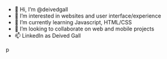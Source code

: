 - 👋 Hi, I’m @deivedgall
- 👀 I’m interested in websites and user interface/experience
- 🌱 I’m currently learning Javascript, HTML/CSS
- 💞️ I’m looking to collaborate on web and mobile projects
- 📫 LinkedIn as Deived Gall

<!---
deivedgall/deivedgall is a ✨ special ✨ repository because its `README.md` (this file) appears on your GitHub profile.
You can click the Preview link to take a look at your changes.
--->p

